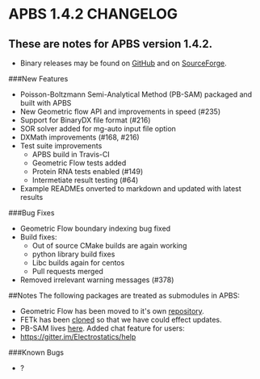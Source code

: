 APBS 1.4.2 CHANGELOG
====================

These are notes for APBS version 1.4.2.
---------------------------------------

* Binary releases may be found on
 [GitHub](https://github.com/Electrostatics/apbs-pdb2pqr/releases) and
 on [SourceForge](http://sourceforge.net/projects/apbs/files/apbs/).

###New Features
* Poisson-Boltzmann Semi-Analytical Method (PB-SAM) packaged and built with APBS
* New Geometric flow API and improvements in speed (#235)
* Support for BinaryDX file format (#216)
* SOR solver added for mg-auto input file option
* DXMath improvements (#168, #216)
* Test suite improvements
  * APBS build in Travis-CI
  * Geometric Flow tests added
  * Protein RNA tests enabled (#149)
  * Intermetiate result testing (#64)
* Example READMEs onverted to markdown and updated with latest results
  

###Bug Fixes
* Geometric Flow boundary indexing bug fixed
* Build fixes:
  * Out of source CMake builds are again working
  * python library build fixes
  * Libc builds again for centos
  * Pull requests merged
* Removed irrelevant warning messages (#378)

##Notes
The following packages are treated as submodules in APBS:
* Geometric Flow has been moved to it's own [repository](https://github.com/Electrostatics/geoflow_c).
* FETk has been [cloned](https://github.com/Electrostatics/FETK) so that we have could effect updates.
* PB-SAM lives [here](https://github.com/Electrostatics/PB-SAM).
Added chat feature for users:
* https://gitter.im/Electrostatics/help

###Known Bugs
* ?
